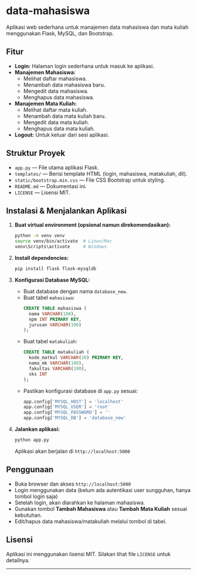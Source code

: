 # data-mahasiswa

Aplikasi web sederhana untuk manajemen data mahasiswa dan mata kuliah menggunakan Flask, MySQL, dan Bootstrap.

## Fitur

- **Login:** Halaman login sederhana untuk masuk ke aplikasi.
- **Manajemen Mahasiswa:**  
  - Melihat daftar mahasiswa.
  - Menambah data mahasiswa baru.
  - Mengedit data mahasiswa.
  - Menghapus data mahasiswa.
- **Manajemen Mata Kuliah:**  
  - Melihat daftar mata kuliah.
  - Menambah data mata kuliah baru.
  - Mengedit data mata kuliah.
  - Menghapus data mata kuliah.
- **Logout:** Untuk keluar dari sesi aplikasi.

## Struktur Proyek

- `app.py` — File utama aplikasi Flask.
- `templates/` — Berisi template HTML (login, mahasiswa, matakuliah, dll).
- `static/bootstrap.min.css` — File CSS Bootstrap untuk styling.
- `README.md` — Dokumentasi ini.
- `LICENSE` — Lisensi MIT.

## Instalasi & Menjalankan Aplikasi

1. **Buat virtual environment (opsional namun direkomendasikan):**
   ```bash
   python -m venv venv
   source venv/bin/activate  # Linux/Mac
   venv\Scripts\activate     # Windows
   ```

2. **Install dependencies:**
   ```bash
   pip install flask flask-mysqldb
   ```

3. **Konfigurasi Database MySQL:**
   - Buat database dengan nama `database_new`.
   - Buat tabel `mahasiswa`:
     ```sql
     CREATE TABLE mahasiswa (
       nama VARCHAR(100),
       npm INT PRIMARY KEY,
       jurusan VARCHAR(100)
     );
     ```
   - Buat tabel `matakuliah`:
     ```sql
     CREATE TABLE matakuliah (
       kode_matkul VARCHAR(20) PRIMARY KEY,
       nama_mk VARCHAR(100),
       fakultas VARCHAR(100),
       sks INT
     );
     ```
   - Pastikan konfigurasi database di `app.py` sesuai:
     ```python
     app.config['MYSQL_HOST'] = 'localhost'
     app.config['MYSQL_USER'] = 'root'
     app.config['MYSQL_PASSWORD'] = ''
     app.config['MYSQL_DB'] = 'database_new'
     ```

4. **Jalankan aplikasi:**
   ```bash
   python app.py
   ```
   Aplikasi akan berjalan di `http://localhost:5000`

## Penggunaan

- Buka browser dan akses `http://localhost:5000`
- Login menggunakan data (belum ada autentikasi user sungguhan, hanya tombol login saja)
- Setelah login, akan diarahkan ke halaman mahasiswa.
- Gunakan tombol **Tambah Mahasiswa** atau **Tambah Mata Kuliah** sesuai kebutuhan.
- Edit/hapus data mahasiswa/matakuliah melalui tombol di tabel.

## Lisensi

Aplikasi ini menggunakan lisensi MIT. Silakan lihat file `LICENSE` untuk detailnya.

---
